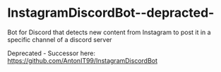 # InstagramDiscordBot--depracted-
Bot for Discord that detects new content from Instagram to post it in a specific channel of a discord server

Deprecated - Successor here: https://github.com/AntonIT99/InstagramDiscordBot
